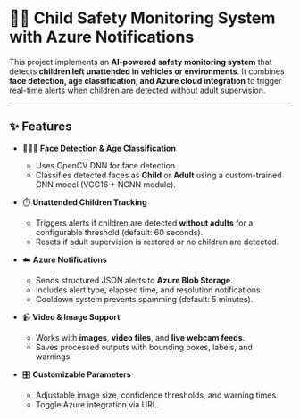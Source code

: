 # 👶🚗 Child Safety Monitoring System with Azure Notifications  

This project implements an **AI-powered safety monitoring system** that detects **children left unattended in vehicles or environments**. It combines **face detection, age classification, and Azure cloud integration** to trigger real-time alerts when children are detected without adult supervision.  

---

## ✨ Features  

- 🧑‍🤝‍🧒 **Face Detection & Age Classification**  
  - Uses OpenCV DNN for face detection  
  - Classifies detected faces as **Child** or **Adult** using a custom-trained CNN model (VGG16 + NCNN module).  

- ⏱️ **Unattended Children Tracking**  
  - Triggers alerts if children are detected **without adults** for a configurable threshold (default: 60 seconds).  
  - Resets if adult supervision is restored or no children are detected.  

- ☁️ **Azure Notifications**  
  - Sends structured JSON alerts to **Azure Blob Storage**.  
  - Includes alert type, elapsed time, and resolution notifications.  
  - Cooldown system prevents spamming (default: 5 minutes).  

- 📹 **Video & Image Support**  
  - Works with **images**, **video files**, and **live webcam feeds**.  
  - Saves processed outputs with bounding boxes, labels, and warnings.  

- 🎛️ **Customizable Parameters**  
  - Adjustable image size, confidence thresholds, and warning times.  
  - Toggle Azure integration via URL.  



